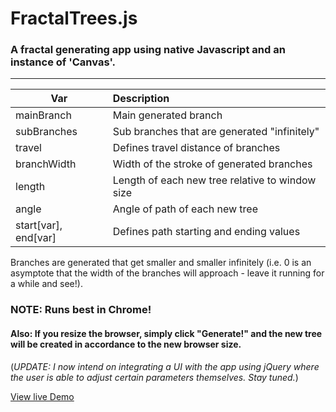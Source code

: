 # FractalTrees.js
### A fractal generating app using native Javascript and an instance of 'Canvas'.
___

| Var             | Description     |
| -------------   |:---------------|
| mainBranch      | Main generated branch|
| subBranches     | Sub branches that are generated "infinitely"|
| travel          | Defines travel distance of branches|
| branchWidth     | Width of the stroke of generated branches|
| length          | Length of each new tree relative to window size|
| angle           | Angle of path of each new tree|
| start[var], end[var] | Defines path starting and ending values|

Branches are generated that get smaller and smaller infinitely  (i.e. 0 is an asymptote that the width of the branches will approach - leave it running for a while and see!).

### NOTE: Runs best in Chrome!
#### Also: If you resize the browser, simply click "Generate!" and the new tree will be created in accordance to the new browser size.

(*UPDATE: I now intend on integrating a UI with the app using jQuery where the user is able to adjust certain parameters themselves. Stay tuned.*)

[View live Demo](https://rawgit.com/sambgordon/Recursive-Fractal-Trees/master/index.html)

 
